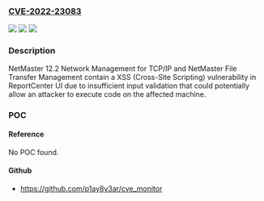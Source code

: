 ### [CVE-2022-23083](https://cve.mitre.org/cgi-bin/cvename.cgi?name=CVE-2022-23083)
![](https://img.shields.io/static/v1?label=Product&message=NetMaster%20Network%20Management%20for%20TCP%2FIP%20and%20NetMaster%20File%20Transfer%20Management&color=blue)
![](https://img.shields.io/static/v1?label=Version&message=n%2Fa&color=blue)
![](https://img.shields.io/static/v1?label=Vulnerability&message=Cross-Site%20Scripting&color=brighgreen)

### Description

NetMaster 12.2 Network Management for TCP/IP and NetMaster File Transfer Management contain a XSS (Cross-Site Scripting) vulnerability in ReportCenter UI due to insufficient input validation that could potentially allow an attacker to execute code on the affected machine.

### POC

#### Reference
No POC found.

#### Github
- https://github.com/p1ay8y3ar/cve_monitor

